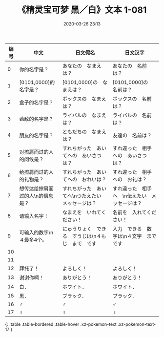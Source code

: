 ﻿---
date: 2020-03-26 23:13
last_modified_at: 2020-03-27 15:05
layout: default
title: 《精灵宝可梦 黑／白》文本 1-081
---
| 编号 | 中文 | 日文假名 | 日文汉字 |
| ---- | ---- | ---- | --- |
| 0 | 你的名字是？ | あなたの　なまえは？ | あなたの　名前は？ |
| 1 | [0101,0000]的名字是？ | [0101,0000]の　なまえは？ | [0101,0000]の　名前は？ |
| 2 | 盒子的名字是？ | ボックスの　なまえは？ | ボックスの　名前は？ |
| 3 | 劲敌的名字是？ | ライバルの　なまえは？ | ライバルの　名前は？ |
| 4 | 朋友的名字是？ | ともだちの　なまえは？ | 友達の　名前は？ |
| 5 | 对擦肩而过的人的问候是？ | すれちがった　あいてへの　あいさつは？ | すれ違った　相手への　あいさつは？ |
| 6 | 给擦肩而过的人的礼物是？ | すれちがった　あいてへの　おれいは？ | すれ違った　相手への　お礼は？ |
| 7 | 想传达给擦肩而过的人\n的信息是？ | すれちがった　あいてへ\nつたえたい　メッセージは？ | すれ違った　相手へ　\n伝えたい　メッセージは？ |
| 8 | 请输入名字！ | なまえを　いれてください！ | 名前を　入れてください！ |
| 9 | 可输入的数字\n４最多4个。 | にゅうりょく　できる　すうじは\n４もじ　まで　です | 入力　できる　数字は\n４文字　まで　です |
| 10 | 　 | 　 | 　 |
| 11 | 　 | 　 | 　 |
| 12 | 拜托了！ | よろしく！ | よろしく！ |
| 13 | 谢谢你啊！ | ありがとう！ | ありがとう！ |
| 14 | 白． | ホワイト． | ホワイト． |
| 15 | 黑． | ブラック． | ブラック． |
| 16 | ♂ | ♂ | ♂ |
| 17 | ♀ | ♀ | ♀ |
{: .table .table-bordered .table-hover .xz-pokemon-text .xz-pokemon-text-17 }